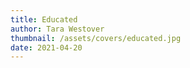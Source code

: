```yaml
---
title: Educated
author: Tara Westover
thumbnail: /assets/covers/educated.jpg
date: 2021-04-20
---
```

